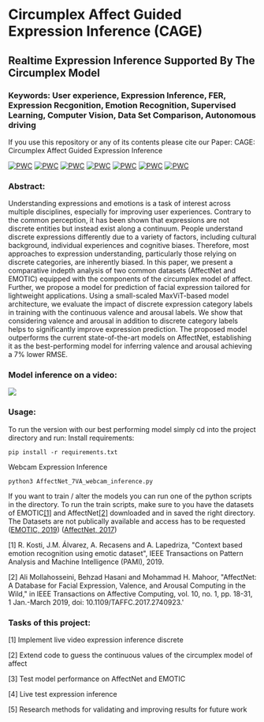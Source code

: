 # Circumplex Affect Guided Expression Inference (CAGE)

## Realtime Expression Inference Supported By The Circumplex Model 

### Keywords: User experience, Expression Inference, FER, Expression Recgonition, Emotion Recognition, Supervised Learning, Computer Vision, Data Set Comparison, Autonomous driving

If you use this repository or any of its contents please cite our Paper: 
CAGE: Circumplex Affect Guided Expression Inference

	
[![PWC](https://img.shields.io/endpoint.svg?url=https://paperswithcode.com/badge/cage-circumplex-affect-guided-expression/arousal-estimation-on-affectnet)](https://paperswithcode.com/sota/arousal-estimation-on-affectnet?p=cage-circumplex-affect-guided-expression)
[![PWC](https://img.shields.io/endpoint.svg?url=https://paperswithcode.com/badge/cage-circumplex-affect-guided-expression/valence-estimation-on-affectnet)](https://paperswithcode.com/sota/valence-estimation-on-affectnet?p=cage-circumplex-affect-guided-expression)
[![PWC](https://img.shields.io/endpoint.svg?url=https://paperswithcode.com/badge/cage-circumplex-affect-guided-expression/dominance-estimation-on-emotic)](https://paperswithcode.com/sota/dominance-estimation-on-emotic?p=cage-circumplex-affect-guided-expression)
[![PWC](https://img.shields.io/endpoint.svg?url=https://paperswithcode.com/badge/cage-circumplex-affect-guided-expression/arousal-estimation-on-emotic)](https://paperswithcode.com/sota/arousal-estimation-on-emotic?p=cage-circumplex-affect-guided-expression)
[![PWC](https://img.shields.io/endpoint.svg?url=https://paperswithcode.com/badge/cage-circumplex-affect-guided-expression/valence-estimation-on-emotic)](https://paperswithcode.com/sota/valence-estimation-on-emotic?p=cage-circumplex-affect-guided-expression)
[![PWC](https://img.shields.io/endpoint.svg?url=https://paperswithcode.com/badge/cage-circumplex-affect-guided-expression/emotion-recognition-on-emotic)](https://paperswithcode.com/sota/emotion-recognition-on-emotic?p=cage-circumplex-affect-guided-expression)
[![PWC](https://img.shields.io/endpoint.svg?url=https://paperswithcode.com/badge/cage-circumplex-affect-guided-expression/facial-expression-recognition-on-affectnet)](https://paperswithcode.com/sota/facial-expression-recognition-on-affectnet?p=cage-circumplex-affect-guided-expression)

### Abstract: 
Understanding expressions and emotions is a task of interest across multiple disciplines, especially for improving user experiences. Contrary to the common perception, it has been shown that expressions are not discrete entities but instead exist along a continuum. People understand discrete expressions differently due to a variety of factors, including cultural background, individual experiences and cognitive biases. Therefore, most approaches to expression understanding, particularly those relying on discrete categories, are inherently biased. In this paper, we present a comparative indepth analysis of two common datasets (AffectNet and EMOTIC) equipped with the components of the circumplex model of affect. Further, we propose a model for prediction of facial expression tailored for lightweight applications. Using a small-scaled MaxViT-based model architecture, we evaluate the impact of discrete expression category labels in training with the continuous valence and arousal labels. We show that considering valence and arousal in addition to discrete category labels helps to significantly improve expression prediction. The proposed model outperforms the current state-of-the-art models on AffectNet, establishing it as the best-performing model for inferring valence and arousal achieving a 7% lower RMSE.

### Model inference on a video: 
![](https://github.com/wagner-niklas/KIT_FacialEmotionRecognition/blob/main/Honnold_inference.gif)


### Usage:
To run the version with our best performing model simply cd into the project directory and run: 
Install requirements: 
```
pip install -r requirements.txt
```

Webcam Expression Inference
```
python3 AffectNet_7VA_webcam_inference.py 
```

If you want to train / alter the models you can run one of the python scripts in the directory. 
To run the train scripts, make sure to you have the datasets of EMOTIC[[1]](#1) and AffectNet[[2]](#2) downloaded and in saved the right directory.
The Datasets are not publically available and access has to be requested ([EMOTIC, 2019](https://s3.sunai.uoc.edu/emotic/download.html)) ([AffectNet, 2017](http://mohammadmahoor.com/affectnet/))



<a id="1">[1]</a> 
R. Kosti, J.M. Álvarez, A. Recasens and A. Lapedriza, "Context based emotion recognition using emotic dataset", IEEE Transactions on Pattern Analysis and Machine Intelligence (PAMI), 2019.

<a id="2">[2]</a> 
Ali Mollahosseini, Behzad Hasani and Mohammad H. Mahoor, "AffectNet: A Database for Facial Expression, Valence, and Arousal Computing in the Wild," in IEEE Transactions on Affective Computing, vol. 10, no. 1, pp. 18-31, 1 Jan.-March 2019, doi: 10.1109/TAFFC.2017.2740923.'

### Tasks of this project:

[1] Implement live video expression inference discrete

[2] Extend code to guess the continuous values of the circumplex model of affect

[3] Test model performance on AffectNet and EMOTIC

[4] Live test expression inference

[5] Research methods for validating and improving results for future work

